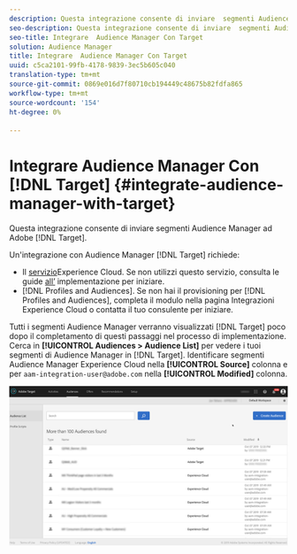 ```yaml
---
description: Questa integrazione consente di inviare  segmenti Audience Manager ad Target.
seo-description: Questa integrazione consente di inviare  segmenti Audience Manager ad Target.
seo-title: Integrare  Audience Manager Con Target
solution: Audience Manager
title: Integrare  Audience Manager Con Target
uuid: c5ca2101-99fb-4178-9839-3ec5b605c040
translation-type: tm+mt
source-git-commit: 0869e016d7f80710cb194449c48675b82fdfa865
workflow-type: tm+mt
source-wordcount: '154'
ht-degree: 0%

---
```



# Integrare  Audience Manager Con [!DNL Target] {#integrate-audience-manager-with-target}

Questa integrazione consente di inviare  segmenti Audience Manager ad Adobe [!DNL Target].

Un&#39;integrazione con  Audience Manager [!DNL Target] richiede:

* Il [servizio](https://docs.adobe.com/content/help/en/id-service/using/home.html)Experience Cloud. Se non utilizzi questo servizio, consulta le guide [all’](https://docs.adobe.com/content/help/en/id-service/using/implementation/implementation-guides.html) implementazione per iniziare.
* [!DNL Profiles and Audiences]. Se non hai il provisioning per [!DNL Profiles and Audiences], completa il modulo nella pagina [](https://adobe.allegiancetech.com/cgi-bin/qwebcorporate.dll?idx=X8SVES) Integrazioni Experience Cloud o contatta il tuo consulente per iniziare.

Tutti i segmenti Audience Manager  verranno visualizzati [!DNL Target] poco dopo il completamento di questi passaggi nel processo di implementazione. Cerca in **[!UICONTROL Audiences > Audience List]** per vedere i tuoi segmenti di Audience Manager  in [!DNL Target]. Identificare  segmenti Audience Manager  Experience Cloud nella **[!UICONTROL Source]** colonna e per `aam-integration-user@adobe.com` nella **[!UICONTROL Modified]** colonna.

![](../assets/target.png)